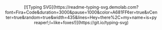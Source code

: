 <div align="center">
[![Typing SVG](https://readme-typing-svg.demolab.com?font=Fira+Code&duration=3000&pause=1000&color=A681FF&center=true&vCenter=true&random=true&width=435&lines=Hey+there%2C+my+name+is+pyreaper!;I+like+foxes!)](https://git.io/typing-svg)
</div>

